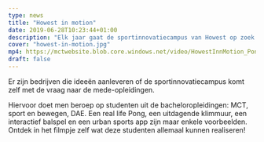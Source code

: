 ```yaml
---
type: news
title: "Howest in motion"
date: 2019-06-28T10:23:44+01:00
description: "Elk jaar gaat de sportinnovatiecampus van Howest op zoek naar mogelijkheden om mensen op een laagdrempelige manier aan het bewegen te zetten door ook de nieuwste technologieën te gebruiken."
cover: "howest-in-motion.jpg"
mp4: https://mctwebsite.blob.core.windows.net/video/HowestInnMotion_Pong_v2.mp4
draft: false
---
```


Er zijn bedrijven die ideeën aanleveren of de sportinnovatiecampus komt zelf met de vraag naar de mede-opleidingen.

Hiervoor doet men beroep op studenten uit de bacheloropleidingen: MCT, sport en bewegen, DAE. Een real life Pong, een uitdagende klimmuur, een interactief balspel en een urban sports app zijn maar enkele voorbeelden. Ontdek in het filmpje zelf wat deze studenten allemaal kunnen realiseren!


